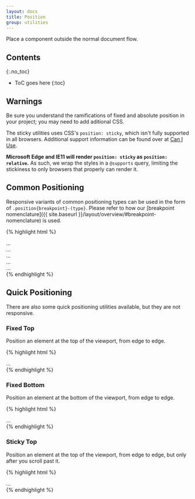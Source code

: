 ```yaml
---
layout: docs
title: Position
group: utilities
---
```


Place a component outside the normal document flow.

## Contents
{:.no_toc}

* ToC goes here
{:toc}

## Warnings

Be sure you understand the ramifications of fixed and absolute position in your project; you may need to add aditional CSS.

The sticky utilities uses CSS's `position: sticky`, which isn't fully supported in all browsers.  Additional support information can be found over at [Can I Use](http://caniuse.com/#feat=css-sticky).

**Microsoft Edge and IE11 will render `position: sticky` as `position: relative`.** As such, we wrap the styles in a `@supports` query, limiting the stickiness to only browsers that properly can render it.

## Common Positioning

Responsive variants of common positioning types can be used in the form of `.position{breakpoint}-(type}`. Please refer to how our [breakpoint nomenclature]({{ site.baseurl }}/layout/overview/#breakpoint-nomenclature) is used.

{% highlight html %}
<div class="position-static">...</div>
<div class="position-relative">...</div>
<div class="position-absolute">...</div>
<div class="position-fixed">...</div>
<div class="position-sticky">...</div>
{% endhighlight %}

## Quick Positioning

There are also some quick positioning utilities available, but they are not responsive.

### Fixed Top

Position an element at the top of the viewport, from edge to edge.

{% highlight html %}
<div class="fixed-top">...</div>
{% endhighlight %}

### Fixed Bottom

Position an element at the bottom of the viewport, from edge to edge.

{% highlight html %}
<div class="fixed-bottom">...</div>
{% endhighlight %}

### Sticky Top

Position an element at the top of the viewport, from edge to edge, but only after you scroll past it.

{% highlight html %}
<div class="sticky-top">...</div>
{% endhighlight %}
